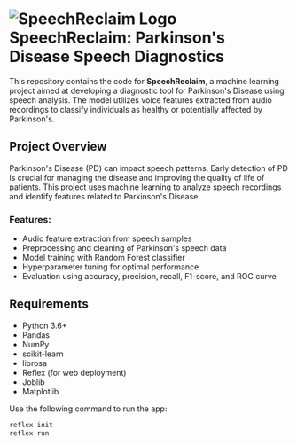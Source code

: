 # ![SpeechReclaim Logo](assets/teamlogo.png) SpeechReclaim: Parkinson's Disease Speech Diagnostics

This repository contains the code for **SpeechReclaim**, a machine learning project aimed at developing a diagnostic tool for Parkinson's Disease using speech analysis. The model utilizes voice features extracted from audio recordings to classify individuals as healthy or potentially affected by Parkinson's.

## Project Overview

Parkinson's Disease (PD) can impact speech patterns. Early detection of PD is crucial for managing the disease and improving the quality of life of patients. This project uses machine learning to analyze speech recordings and identify features related to Parkinson's Disease.

### Features:
- Audio feature extraction from speech samples
- Preprocessing and cleaning of Parkinson's speech data
- Model training with Random Forest classifier
- Hyperparameter tuning for optimal performance
- Evaluation using accuracy, precision, recall, F1-score, and ROC curve

## Requirements

- Python 3.6+
- Pandas
- NumPy
- scikit-learn
- librosa
- Reflex (for web deployment)
- Joblib
- Matplotlib

Use the following command to run the app:

```bash
reflex init 
reflex run

